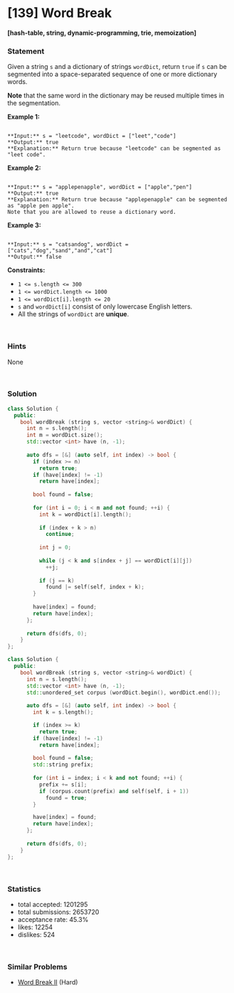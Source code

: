 # [139] Word Break

**[hash-table, string, dynamic-programming, trie, memoization]**

### Statement

Given a string `s` and a dictionary of strings `wordDict`, return `true` if `s` can be segmented into a space-separated sequence of one or more dictionary words.

**Note** that the same word in the dictionary may be reused multiple times in the segmentation.


**Example 1:**

```

**Input:** s = "leetcode", wordDict = ["leet","code"]
**Output:** true
**Explanation:** Return true because "leetcode" can be segmented as "leet code".

```

**Example 2:**

```

**Input:** s = "applepenapple", wordDict = ["apple","pen"]
**Output:** true
**Explanation:** Return true because "applepenapple" can be segmented as "apple pen apple".
Note that you are allowed to reuse a dictionary word.

```

**Example 3:**

```

**Input:** s = "catsandog", wordDict = ["cats","dog","sand","and","cat"]
**Output:** false

```

**Constraints:**
* `1 <= s.length <= 300`
* `1 <= wordDict.length <= 1000`
* `1 <= wordDict[i].length <= 20`
* `s` and `wordDict[i]` consist of only lowercase English letters.
* All the strings of `wordDict` are **unique**.


<br>

### Hints

None

<br>

### Solution

```cpp
class Solution {
  public:
    bool wordBreak (string s, vector <string>& wordDict) {
      int n = s.length();
      int m = wordDict.size();
      std::vector <int> have (n, -1);
      
      auto dfs = [&] (auto self, int index) -> bool {
        if (index >= n)
          return true;
        if (have[index] != -1)
          return have[index];
        
        bool found = false;
        
        for (int i = 0; i < m and not found; ++i) {
          int k = wordDict[i].length();
          
          if (index + k > n)
            continue;
          
          int j = 0;
          
          while (j < k and s[index + j] == wordDict[i][j])
            ++j;
          
          if (j == k)
            found |= self(self, index + k);
        }
        
        have[index] = found;
        return have[index];
      };
      
      return dfs(dfs, 0);
    }
};
```

```cpp
class Solution {
  public:
    bool wordBreak (string s, vector <string>& wordDict) {
      int n = s.length();
      std::vector <int> have (n, -1);
      std::unordered_set corpus (wordDict.begin(), wordDict.end());
      
      auto dfs = [&] (auto self, int index) -> bool {
        int k = s.length();

        if (index >= k)
          return true;
        if (have[index] != -1)
          return have[index];
        
        bool found = false;
        std::string prefix;
        
        for (int i = index; i < k and not found; ++i) {
          prefix += s[i];
          if (corpus.count(prefix) and self(self, i + 1))
            found = true;
        }

        have[index] = found;
        return have[index];
      };
      
      return dfs(dfs, 0);
    }
};
```

<br>

### Statistics

- total accepted: 1201295
- total submissions: 2653720
- acceptance rate: 45.3%
- likes: 12254
- dislikes: 524

<br>

### Similar Problems

- [Word Break II](https://leetcode.com/problems/word-break-ii) (Hard)
